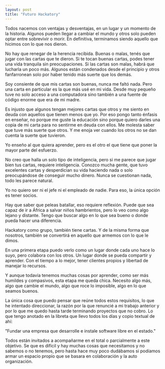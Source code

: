 ```yaml
---
layout: post
title: "Futuro Hackatory"
---
```


Todos nacemos con ventajas y desventajas, en un lugar y un momento de la
historia. Algunos pueden llegar a cambiar el mundo y otros solo pueden optar
entre sobrevivir o morir. En definitiva, terminamos siendo aquello que hicimos
con lo que nos dieron.

No hay que renegar de la herencia recibida. Buenas o malas, tenés que jugar con
las cartas que te dieron. Si te tocan buenas cartas, podes tener una vida
tranquila sin preocupaciones. Si las cartas son malas, habrá que lucharla un
poco más. Algunos están condenados desde el principio y otros fanfarronean solo
por haber tenido más suerte que los demás.

Soy consiente de que mis cartas son buenas, nunca me faltó nada. Pero una carta
en particular es la que más usé en mi vida. Desde muy pequeño tuve no solo
acceso a una computadora sino también a una fuente de código enorme que era de
mi madre.

Es injusto que algunos tengan mejores cartas que otros y me siento en deuda con
aquellos que tienen menos que yo. Por eso pongo tanto énfasis en enseñar, no
porque me guste la educación sino porque quiero darles una copia de mi carta
para no sentirme en deuda con ellos. Me molesta saber que tuve más suerte que
otros. Y me enoja ver cuando los otros no se dan cuenta la suerte que tuvieron.

Yo enseño al que quiera aprender, pero es el otro el que tiene que poner la
mayor parte del esfuerzo.

No creo que halla un solo tipo de inteligencia, pero si me parece que jugar
bien tus cartas, requiere inteligencia. Conozco mucha gente, que tuvo
excelentes cartas y desperdician su vida haciendo nada o solo preocupándose de
conseguir mucho dinero. Nunca se cuestionan nada, todo les parece natural.

Yo no quiero ser ni el jefe ni el empleado de nadie. Para eso, la única opción
es tener socios.

Hay que saber que peleas batallar, eso requiere reflexión. Puede que sea capaz
de ir a África a salvar niños hambrientos, pero lo veo como algo lejano y
distante. Tengo que buscar algo en lo que sea bueno o donde pueda hacer una
diferencia.

Hackatory como grupo, también tiene cartas. Y de la misma forma que nosotros,
también se convertirá en aquello que armemos con lo que le dimos.

En una primera etapa puedo verlo como un lugar donde cada uno hace lo suyo,
pero colabora con los otros. Un lugar donde se pueda compartir y aprender. Con
el tiempo a lo mejor, tener clientes propios y libertad de manejar lo recursos.

Y aunque todavía tenemos muchas cosas por aprender, como ser más humildes y
compasivos, esta etapa me queda chica. Necesito algo más, algo que cambie el
mundo, algo que roce lo imposible, algo en lo que seamos buenos.

La única cosa que puedo pensar que reúne todos estos requisitos, lo que he
intentado direccionar, la razón por la que renuncié a mi trabajo anterior y por
lo que me quedo hasta tarde terminando proyectos que no cobro. Lo que tengo
anotado en la libreta que llevo todos los días y copio textual de ahí:

"Fundar una empresa que desarrolle e instale software libre en el estado."

Todos están invitados a acompañarme en el total o parcialmente a este objetivo.
Se que es difícil y hay muchas cosas que necesitamos y no sabemos o no tenemos,
pero hasta hace muy poco dudábamos si podíamos armar un espacio propio que se
basara en colaboración y la auto organización.
